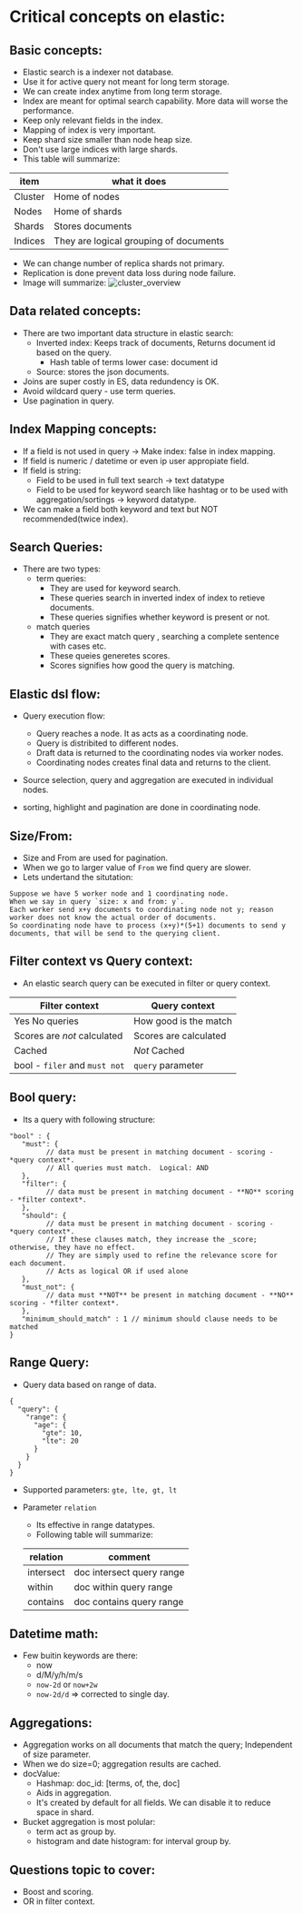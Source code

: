 # Critical concepts on elastic:

## Basic concepts:
* Elastic search is a indexer not database.
* Use it for active query not meant for long term storage.
* We can create index anytime from long term storage.
* Index are meant for optimal search capability. More data will worse the performance.
* Keep only relevant fields in the index.
* Mapping of index is very important.
* Keep shard size smaller than node heap size.
* Don't use large indices with large shards.
* This table will summarize:

| item | what it does |
|---|---|
| Cluster | Home of nodes|
| Nodes | Home of shards |
| Shards | Stores documents |
| Indices | They are logical grouping of documents|

* We can change number of replica shards not primary.
* Replication is done prevent data loss during node failure.
* Image will summarize:
![cluster_overview](./images/es_cluster_overview.JPG)


## Data related concepts:
* There are two important data structure in elastic search:
   * Inverted index: Keeps track of documents, Returns document id based on the query.
      * Hash table of terms lower case: document id  
   *  Source: stores the json documents.
* Joins are super costly in ES, data redundency is OK.
* Avoid wildcard query - use term queries.
* Use pagination in query.

## Index Mapping concepts:
* If a field is not used in query -> Make index: false in index mapping.
* If field is numeric / datetime or even ip user appropiate field.
* If field is string:
   * Field to be used in full text search -> text datatype 
   * Field to be used for keyword search like hashtag or to be used with aggregation/sortings -> keyword datatype. 
* We can make a field both keyword and text but NOT recommended(twice index).

## Search Queries:
* There are two types:
   * term queries:
      * They are used for keyword search.
      * These queries search in inverted index of index to retieve documents.
      * These queries signifies whether keyword is present or not. 
   * match queries
      * They are exact match query , searching a complete sentence with cases etc.
      * These queies generetes scores.
      * Scores signifies how good the query is matching.

## Elastic dsl flow:
* Query execution flow:
    * Query reaches a node. It as acts as a coordinating node.
    * Query is distribited to different nodes.
    * Draft data is returned to the coordinating nodes via worker nodes.
    * Coordinating nodes creates final data and returns to the client.

* Source selection,  query and aggregation are executed in individual nodes.
* sorting, highlight and pagination are done in coordinating node.

## Size/From:
* Size and From are used for pagination.
* When we go to larger value of `From` we find query are slower.
* Lets undertand the situtation:
```
Suppose we have 5 worker node and 1 coordinating node.
When we say in query `size: x and from: y`.
Each worker send x+y documents to coordinating node not y; reason worker does not know the actual order of documents.
So coordinating node have to process (x+y)*(5+1) documents to send y documents, that will be send to the querying client.
```

## Filter context vs Query context:
* An elastic search query can be executed in filter or query context.

| Filter context | Query context |
|---|---|
|Yes No queries | How good is the match|
| Scores are *not* calculated | Scores are calculated |
| Cached | *Not* Cached |
| bool - `filer` and `must not` |  `query` parameter |

## Bool query:
* Its a query with following structure:

```
"bool" : {
   "must": {
         // data must be present in matching document - scoring - *query context*.
         // All queries must match.  Logical: AND
   },
   "filter": {
         // data must be present in matching document - **NO** scoring - *filter context*. 
   },
   "should": {
         // data must be present in matching document - scoring - *query context*. 
         // If these clauses match, they increase the _score; otherwise, they have no effect. 
         // They are simply used to refine the relevance score for each document.
         // Acts as logical OR if used alone
   },
   "must_not": {
         // data must **NOT** be present in matching document - **NO** scoring - *filter context*. 
   },
   "minimum_should_match" : 1 // minimum should clause needs to be matched
}
```

## Range Query:
* Query data based on range of data.
```
{
  "query": {
    "range": {
      "age": {
        "gte": 10,
        "lte": 20
      }
    }
  }
}
```
* Supported parameters: `gte, lte, gt, lt`
* Parameter `relation`
   * Its effective in range datatypes.
   * Following table will summarize:

   |relation|comment|
   |---|---|
   |intersect| doc intersect query range|
   |within | doc within query range|
   |contains| doc contains query range|

## Datetime math:
* Few buitin keywords are there:
   * now
   * d/M/y/h/m/s
   * `now-2d` or `now+2w`
   * `now-2d/d` => corrected to single day.

## Aggregations:
* Aggregation works on all documents that match the query; Independent of size parameter.
* When we do size=0; aggregation results are cached.
* docValue:
   * Hashmap: doc_id: [terms, of, the, doc]
   * Aids in aggregation.
   * It's created by default for all fields. We can disable it to reduce space in shard. 
* Bucket aggregation is most polular:
   * term act as group by.
   * histogram and date histogram: for interval group by.

## Questions topic to cover:
* Boost and scoring.
* OR in filter context.